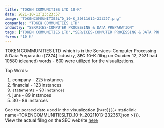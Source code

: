 ```yaml
---
title: "TOKEN COMMUNITIES LTD 10-K"
date: 2021-10-13T23:23:57
image: "TOKENCOMMUNITIESLTD_10-K_20211013-232357.png"
companies: "TOKEN COMMUNITIES LTD"
industry: "SERVICES-COMPUTER PROCESSING & DATA PREPARATION"
tags: ["TOKEN COMMUNITIES LTD","SERVICES-COMPUTER PROCESSING & DATA PREPARATION","10-12-2021","10-K"]
forms: "10-K"
---
```

TOKEN COMMUNITIES LTD, which is in the Services-Computer Processing & Data Preparation [7374] industry, SEC 10-K filing on October 12, 2021 had 10580 (cleaned) words - 600 were utilized for the visualizations.

Top Words:
1. company - 225 instances
2. financial - 123 instances
3. statements - 90 instances
4. june - 89 instances
5. 30 - 86 instances


See the parsed data used in the visualization [here]({{< staticlink name=TOKENCOMMUNITIESLTD_10-K_20211013-232357.json >}}).  
View the actual filing on the SEC website [here](https://www.sec.gov/Archives/edgar/data/1683252/0001213900-21-052400.txt)